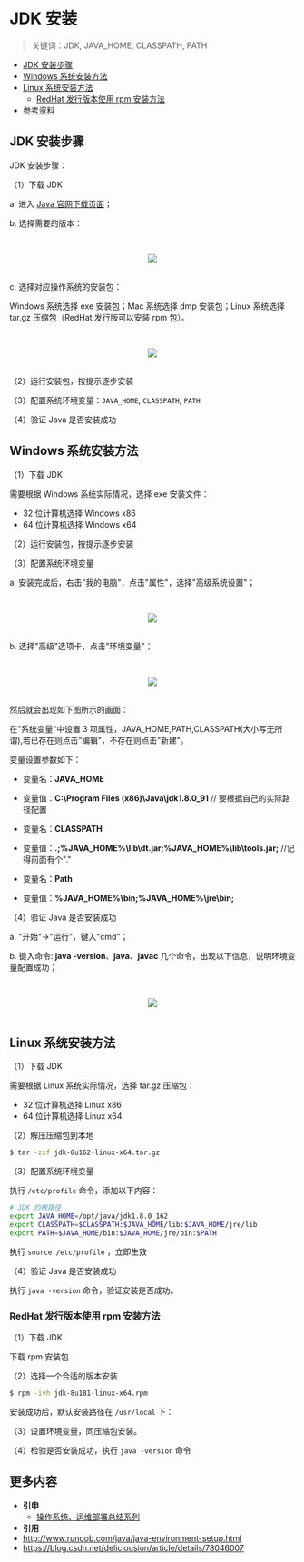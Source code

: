 # JDK 安装

> 关键词：JDK, JAVA_HOME, CLASSPATH, PATH

<!-- TOC depthFrom:2 depthTo:3 -->

- [JDK 安装步骤](#jdk-安装步骤)
- [Windows 系统安装方法](#windows-系统安装方法)
- [Linux 系统安装方法](#linux-系统安装方法)
    - [RedHat 发行版本使用 rpm 安装方法](#redhat-发行版本使用-rpm-安装方法)
- [参考资料](#参考资料)

<!-- /TOC -->

## JDK 安装步骤

JDK 安装步骤：

（1）下载 JDK

a. 进入 [Java 官网下载页面](https://www.oracle.com/technetwork/java/javase/downloads/index.html)；

b. 选择需要的版本：

<br><div align="center"><img src="https://raw.githubusercontent.com/dunwu/images/master/snap/20180920181010164121.png"/></div><br>

c. 选择对应操作系统的安装包：

Windows 系统选择 exe 安装包；Mac 系统选择 dmp 安装包；Linux 系统选择 tar.gz 压缩包（RedHat 发行版可以安装 rpm 包）。

<br><div align="center"><img src="https://raw.githubusercontent.com/dunwu/images/master/snap/20180920181010164308.png"/></div><br>

（2）运行安装包，按提示逐步安装

（3）配置系统环境变量：`JAVA_HOME`, `CLASSPATH`, `PATH`

（4）验证 Java 是否安装成功

## Windows 系统安装方法

（1）下载 JDK

需要根据 Windows 系统实际情况，选择 exe 安装文件：

- 32 位计算机选择 Windows x86
- 64 位计算机选择 Windows x64

（2）运行安装包，按提示逐步安装

（3）配置系统环境变量

a. 安装完成后，右击"我的电脑"，点击"属性"，选择"高级系统设置"；

<br><div align="center"><img src="https://www.runoob.com/wp-content/uploads/2013/12/win-java1.png"/></div><br>

b. 选择"高级"选项卡，点击"环境变量"；

<br><div align="center"><img src="https://www.runoob.com/wp-content/uploads/2013/12/java-win2.png"/></div><br>

然后就会出现如下图所示的画面：

在"系统变量"中设置 3 项属性，JAVA_HOME,PATH,CLASSPATH(大小写无所谓),若已存在则点击"编辑"，不存在则点击"新建"。

变量设置参数如下：

- 变量名：**JAVA_HOME**
- 变量值：**C:\Program Files (x86)\Java\jdk1.8.0_91** // 要根据自己的实际路径配置

- 变量名：**CLASSPATH**
- 变量值：**.;%JAVA_HOME%\lib\dt.jar;%JAVA_HOME%\lib\tools.jar;** //记得前面有个"."

- 变量名：**Path**
- 变量值：**%JAVA_HOME%\bin;%JAVA_HOME%\jre\bin;**

（4）验证 Java 是否安装成功

a. "开始"->"运行"，键入"cmd"；

b. 键入命令: **java -version**、**java**、**javac** 几个命令，出现以下信息，说明环境变量配置成功；

<br><div align="center"><img src="https://www.runoob.com/wp-content/uploads/2013/12/java-win9.png"/></div><br>

## Linux 系统安装方法

（1）下载 JDK

需要根据 Linux 系统实际情况，选择 tar.gz 压缩包：

- 32 位计算机选择 Linux x86
- 64 位计算机选择 Linux x64

（2）解压压缩包到本地

```bash
$ tar -zxf jdk-8u162-linux-x64.tar.gz
```

（3）配置系统环境变量

执行 `/etc/profile` 命令，添加以下内容：

```bash
# JDK 的根路径
export JAVA_HOME=/opt/java/jdk1.8.0_162
export CLASSPATH=$CLASSPATH:$JAVA_HOME/lib:$JAVA_HOME/jre/lib
export PATH=$JAVA_HOME/bin:$JAVA_HOME/jre/bin:$PATH
```

执行 `source /etc/profile` ，立即生效

（4）验证 Java 是否安装成功

执行 `java -version` 命令，验证安装是否成功。

### RedHat 发行版本使用 rpm 安装方法

（1）下载 JDK

下载 rpm 安装包

（2）选择一个合适的版本安装

```bash
$ rpm -ivh jdk-8u181-linux-x64.rpm
```

安装成功后，默认安装路径在 `/usr/local` 下：

（3）设置环境变量，同压缩包安装。

（4）检验是否安装成功，执行 `java -version` 命令

## 更多内容

- **引申**
  - [操作系统、运维部署总结系列](https://github.com/dunwu/OS)
- **引用**
- http://www.runoob.com/java/java-environment-setup.html
- https://blog.csdn.net/deliciousion/article/details/78046007
